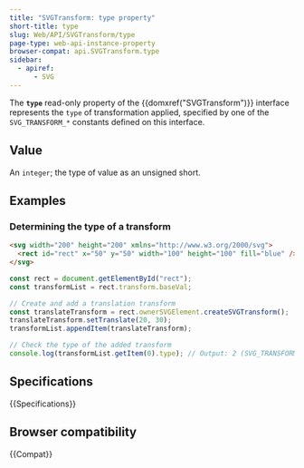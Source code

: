 ```yaml
---
title: "SVGTransform: type property"
short-title: type
slug: Web/API/SVGTransform/type
page-type: web-api-instance-property
browser-compat: api.SVGTransform.type
sidebar:
  - apiref:
      - SVG
---
```


The **`type`** read-only property of the {{domxref("SVGTransform")}} interface represents the `type` of transformation applied, specified by one of the `SVG_TRANSFORM_*` constants defined on this interface.

## Value

An `integer`; the type of value as an unsigned short.

## Examples

### Determining the type of a transform

```html
<svg width="200" height="200" xmlns="http://www.w3.org/2000/svg">
  <rect id="rect" x="50" y="50" width="100" height="100" fill="blue" />
</svg>
```

```js
const rect = document.getElementById("rect");
const transformList = rect.transform.baseVal;

// Create and add a translation transform
const translateTransform = rect.ownerSVGElement.createSVGTransform();
translateTransform.setTranslate(20, 30);
transformList.appendItem(translateTransform);

// Check the type of the added transform
console.log(transformList.getItem(0).type); // Output: 2 (SVG_TRANSFORM_TRANSLATE)
```

## Specifications

{{Specifications}}

## Browser compatibility

{{Compat}}
